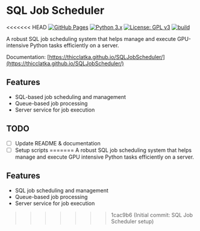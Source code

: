 # SQL Job Scheduler

<<<<<<< HEAD
[![GitHub Pages](https://img.shields.io/badge/docs-GitHub%20Pages-blue)](https://thicclatka.github.io/SQLJobScheduler/)
[![Python 3.x](https://img.shields.io/badge/python-3.x-blue.svg)](https://www.python.org/downloads/)
[![License: GPL v3](https://img.shields.io/badge/License-GPLv3-blue.svg)](LICENSE)
[![build](https://github.com/thicclatka/CLAH_IA/actions/workflows/build.yml/badge.svg)](https://github.com/thicclatka/SQLJobScheduler/actions/workflows/build.yml)

A robust SQL job scheduling system that helps manage and execute GPU-intensive Python tasks efficiently on a server.

Documentation: [https://thicclatka.github.io/SQLJobScheduler/](https://thicclatka.github.io/SQLJobScheduler/)

## Features

- SQL-based job scheduling and management
- Queue-based job processing
- Server service for job execution

## TODO

- [ ] Update README & documentation
- [ ] Setup scripts
=======
A robust SQL job scheduling system that helps manage and execute GPU intensive Python tasks efficiently on a server.

## Features

- SQL job scheduling and management
- Queue-based job processing
- Server service for job execution
>>>>>>> 1cac9b6 (Initial commit: SQL Job Scheduler setup)
